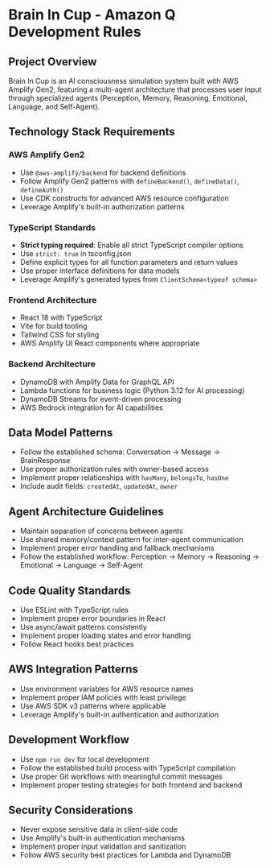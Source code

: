 # Brain In Cup - Amazon Q Development Rules

## Project Overview
Brain In Cup is an AI consciousness simulation system built with AWS Amplify Gen2, featuring a multi-agent architecture that processes user input through specialized agents (Perception, Memory, Reasoning, Emotional, Language, and Self-Agent).

## Technology Stack Requirements

### AWS Amplify Gen2
- Use `@aws-amplify/backend` for backend definitions
- Follow Amplify Gen2 patterns with `defineBackend()`, `defineData()`, `defineAuth()`
- Use CDK constructs for advanced AWS resource configuration
- Leverage Amplify's built-in authorization patterns

### TypeScript Standards
- **Strict typing required**: Enable all strict TypeScript compiler options
- Use `strict: true` in tsconfig.json
- Define explicit types for all function parameters and return values
- Use proper interface definitions for data models
- Leverage Amplify's generated types from `ClientSchema<typeof schema>`

### Frontend Architecture
- React 18 with TypeScript
- Vite for build tooling
- Tailwind CSS for styling
- AWS Amplify UI React components where appropriate

### Backend Architecture
- DynamoDB with Amplify Data for GraphQL API
- Lambda functions for business logic (Python 3.12 for AI processing)
- DynamoDB Streams for event-driven processing
- AWS Bedrock integration for AI capabilities

## Data Model Patterns
- Follow the established schema: Conversation → Message → BrainResponse
- Use proper authorization rules with owner-based access
- Implement proper relationships with `hasMany`, `belongsTo`, `hasOne`
- Include audit fields: `createdAt`, `updatedAt`, `owner`

## Agent Architecture Guidelines
- Maintain separation of concerns between agents
- Use shared memory/context pattern for inter-agent communication
- Implement proper error handling and fallback mechanisms
- Follow the established workflow: Perception → Memory → Reasoning → Emotional → Language → Self-Agent

## Code Quality Standards
- Use ESLint with TypeScript rules
- Implement proper error boundaries in React
- Use async/await patterns consistently
- Implement proper loading states and error handling
- Follow React hooks best practices

## AWS Integration Patterns
- Use environment variables for AWS resource names
- Implement proper IAM policies with least privilege
- Use AWS SDK v3 patterns where applicable
- Leverage Amplify's built-in authentication and authorization

## Development Workflow
- Use `npm run dev` for local development
- Follow the established build process with TypeScript compilation
- Use proper Git workflows with meaningful commit messages
- Implement proper testing strategies for both frontend and backend

## Security Considerations
- Never expose sensitive data in client-side code
- Use Amplify's built-in authentication mechanisms
- Implement proper input validation and sanitization
- Follow AWS security best practices for Lambda and DynamoDB
